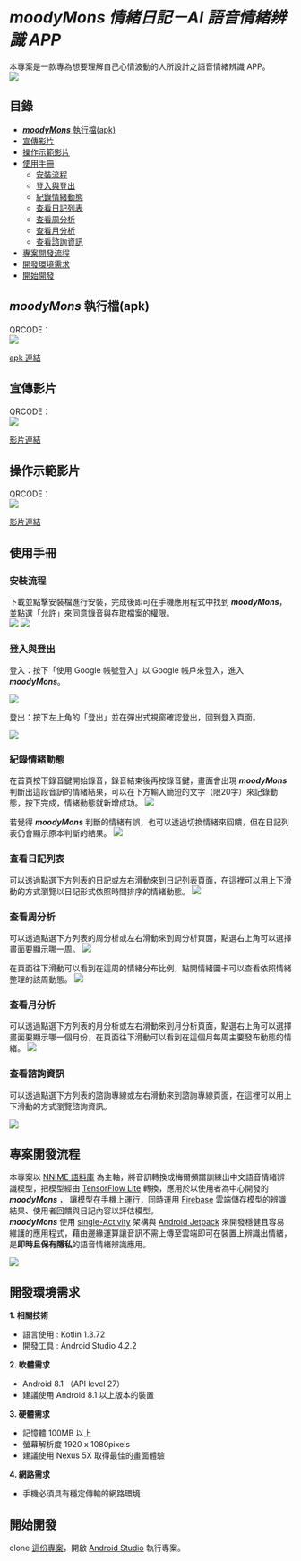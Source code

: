 # ***moodyMons 情緒日記－AI 語音情緒辨識 APP***  

本專案是一款專為想要理解自己心情波動的人所設計之語音情緒辨識 APP。  
  ![](https://i.imgur.com/r1x9xqa.png)  
## 目錄  
* [***moodyMons*** 執行檔(apk)](#moodyMons-執行檔apk)  
* [宣傳影片](#宣傳影片)
* [操作示範影片](#操作示範影片)
* [使用手冊](#使用手冊)  
    * [安裝流程](#安裝流程)
    * [登入與登出](#登入與登出)
    * [紀錄情緒動態](#紀錄情緒動態)
    * [查看日記列表](#查看日記列表)
    * [查看周分析](#查看周分析)
    * [查看月分析](#查看月分析)
    * [查看諮詢資訊](#查看諮詢資訊)
* [專案開發流程](#專案開發流程)  
* [開發環境需求](#開發環境需求)  
* [開始開發](#開始開發)  
## ***moodyMons*** 執行檔(apk)  

QRCODE：  
![](https://i.imgur.com/agAQJH7.png)  
  
[apk 連結](https://drive.google.com/drive/folders/1DjHTmqfEk49wVjDKvDwENcIQFbs4r1Bi?usp=sharing)  
## 宣傳影片  

QRCODE：  
![](https://i.imgur.com/tDBhPNi.png)

[影片連結](https://youtu.be/edo2S2pQgjU)

## 操作示範影片  
QRCODE：  
![](https://i.imgur.com/v682rdc.png)  


[影片連結](https://youtu.be/PlhWJmkOK-g)  

## 使用手冊  
### 安裝流程  
下載並點擊安裝檔進行安裝，完成後即可在手機應用程式中找到 ***moodyMons***，並點選「允許」來同意錄音與存取檔案的權限。  
![](https://i.imgur.com/tPPtXpu.png)
![](https://i.imgur.com/ijsrh78.jpg)
### 登入與登出  
登入：按下「使用 Google 帳號登入」以 Google 帳戶來登入，進入 ***moodyMons***。  

![](https://i.imgur.com/13DnWoh.png)



登出：按下左上角的「登出」並在彈出式視窗確認登出，回到登入頁面。  

![](https://i.imgur.com/IvRkUhg.jpg)


### 紀錄情緒動態
在首頁按下錄音鍵開始錄音，錄音結束後再按錄音鍵，畫面會出現 ***moodyMons*** 判斷出這段音訊的情緒結果，可以在下方輸入簡短的文字（限20字）來記錄動態，按下完成，情緒動態就新增成功。
![](https://i.imgur.com/cg5HKV0.png)

若覺得 ***moodyMons*** 判斷的情緒有誤，也可以透過切換情緒來回饋，但在日記列表仍會顯示原本判斷的結果。
![](https://i.imgur.com/JdzU5zO.png)

### 查看日記列表
可以透過點選下方列表的日記或左右滑動來到日記列表頁面，在這裡可以用上下滑動的方式瀏覽以日記形式依照時間排序的情緒動態。
![](https://i.imgur.com/o5K2qEU.png)


### 查看周分析
可以透過點選下方列表的周分析或左右滑動來到周分析頁面，點選右上角可以選擇畫面要顯示哪一周。
![](https://i.imgur.com/p4ZqaTV.png)


在頁面往下滑動可以看到在這周的情緒分布比例，點開情緒圖卡可以查看依照情緒整理的該周動態。
![](https://i.imgur.com/9ggiRzW.png)

### 查看月分析
可以透過點選下方列表的月分析或左右滑動來到月分析頁面，點選右上角可以選擇畫面要顯示哪一個月份，在頁面往下滑動可以看到在這個月每周主要發布動態的情緒。
![](https://i.imgur.com/wlmZpAl.jpg)


### 查看諮詢資訊

可以透過點選下方列表的諮詢專線或左右滑動來到諮詢專線頁面，在這裡可以用上下滑動的方式瀏覽諮詢資訊。

![](https://i.imgur.com/PsCDRqI.jpg)


## 專案開發流程  
本專案以 [NNIME 語料庫](https://nnime.ee.nthu.edu.tw/) 為主軸，將音訊轉換成梅爾頻譜訓練出中文語音情緒辨識模型，把模型經由 [TensorFlow Lite](https://www.tensorflow.org/lite?hl=zh-tw) 轉換，應用於以使用者為中心開發的 ***moodyMons*** ， 讓模型在手機上運行，同時運用 [Firebase](https://firebase.google.com) 雲端儲存模型的辨識結果、使用者回饋與日記內容以評估模型。  
***moodyMons***  使用 [single-Activity](https://youtu.be/2k8x8V77CrU) 架構與 [Android Jetpack](https://developer.android.com/jetpack) 來開發穩健且容易維護的應用程式，藉由邊緣運算讓音訊不需上傳至雲端即可在裝置上辨識出情緒，是**即時且保有隱私**的語音情緒辨識應用。  

![](https://i.imgur.com/2IeqQ0y.png)  

## 開發環境需求  
**1. 相關技術**
* 語言使用 : Kotlin 1.3.72
* 開發工具 : Android Studio 4.2.2

**2. 軟體需求**

* Android 8.1 （API level 27）
* 建議使用 Android 8.1 以上版本的裝置

**3. 硬體需求** 

* 記憶體 100MB 以上
* 螢幕解析度 1920 x 1080pixels
* 建議使用 Nexus 5X 取得最佳的畫面體驗

**4. 網路需求** 
* 手機必須具有穩定傳輸的網路環境

## 開始開發  

clone [這份專案](https://github.com/lisaproject/moodyMons.git)，開啟 [Android Studio](https://developer.android.com/studio) 執行專案。   
